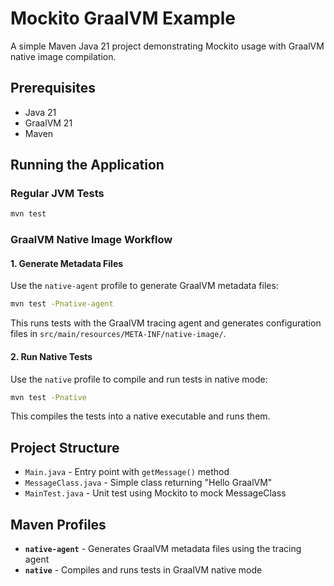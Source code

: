 # Mockito GraalVM Example

A simple Maven Java 21 project demonstrating Mockito usage with GraalVM native image compilation.

## Prerequisites

- Java 21
- GraalVM 21
- Maven

## Running the Application

### Regular JVM Tests

```bash
mvn test
```

### GraalVM Native Image Workflow

#### 1. Generate Metadata Files

Use the `native-agent` profile to generate GraalVM metadata files:

```bash
mvn test -Pnative-agent
```

This runs tests with the GraalVM tracing agent and generates configuration files in `src/main/resources/META-INF/native-image/`.

#### 2. Run Native Tests

Use the `native` profile to compile and run tests in native mode:

```bash
mvn test -Pnative
```

This compiles the tests into a native executable and runs them.

## Project Structure

- `Main.java` - Entry point with `getMessage()` method
- `MessageClass.java` - Simple class returning "Hello GraalVM"
- `MainTest.java` - Unit test using Mockito to mock MessageClass

## Maven Profiles

- **`native-agent`** - Generates GraalVM metadata files using the tracing agent
- **`native`** - Compiles and runs tests in GraalVM native mode
